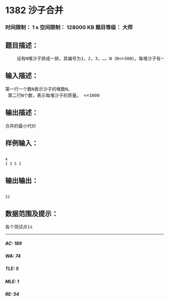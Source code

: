 # 1382 沙子合并   
### 时间限制： 1 s     空间限制： 128000 KB     题目等级： 大师  
## 题目描述：  

<pre>
 　　设有N堆沙子排成一排，其编号为1，2，3，…，N（N<=300）。每堆沙子有一定的数量，可以用一个整数来描述，现在要将这N堆沙子合并成为一堆，每次只能合并相邻的两堆，合并的代价为这两堆沙子的数量之和，合并后与这两堆沙子相邻的沙子将和新堆相邻，合并时由于选择的顺序不同，合并的总代价也不相同，如有4堆沙子分别为 1 3 5 2 我们可以先合并1、2堆，代价为4，得到4 5 2 又合并 1，2堆，代价为9，得到9 2 ，再合并得到11，总代价为4+9+11=24，如果第二步是先合并2，3堆，则代价为7，得到4 7，最后一次合并代价为11，总代价为4+7+11=22；问题是：找出一种合理的方法，使总的代价最小。输出最小代价。
</pre>
  
  
## 输入描述：  

<pre>
第一行一个数N表示沙子的堆数N。  
 第二行N个数，表示每堆沙子的质量。 <=1000
</pre>
  
  
## 输出描述：  

<pre>
合并的最小代价
</pre>
  
  
## 样例输入：  

<pre><code>
4  
1 3 5 2
</code></pre>
  
  
## 输出输出：  

<pre><code>
22
</code></pre>
  
  
## 数据范围及提示：  

<pre>
各个测试点1s
</pre>
  
  
***  

##### AC: 189  
##### WA: 74  
##### TLE: 5  
##### MLE: 1  
##### RE: 54  
